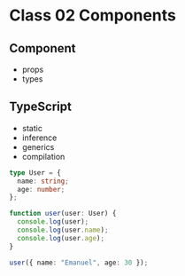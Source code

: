 # Class 02 Components

## Component

- props
- types

## TypeScript

- static
- inference
- generics
- compilation

```ts
type User = {
  name: string;
  age: number;
};

function user(user: User) {
  console.log(user);
  console.log(user.name);
  console.log(user.age);
}

user({ name: "Emanuel", age: 30 });
```
